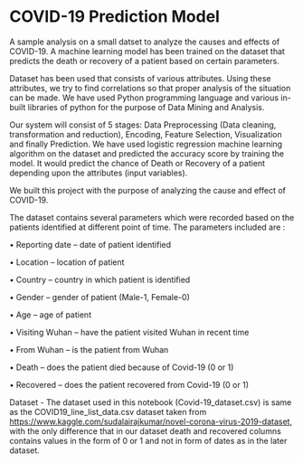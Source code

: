 # COVID-19 Prediction Model
A sample analysis on a small datset to analyze the causes and effects of COVID-19. A machine learning model has been trained on the dataset that predicts the death or recovery of a patient based on certain parameters.


Dataset has been used that consists of various attributes. Using these attributes, we try to find correlations so that proper analysis of the situation can be made. We have used Python programming language and various in-built libraries of python for the purpose of Data Mining and Analysis. 


Our system will consist of 5 stages: Data Preprocessing (Data cleaning, transformation and reduction), Encoding, Feature Selection, Visualization and finally Prediction. We have used logistic regression machine learning algorithm on the dataset and predicted the accuracy score by training the model. It would predict the chance of Death or Recovery of a patient depending upon the attributes (input variables).


We built this project with the purpose of analyzing the cause and effect of COVID-19. 



The dataset contains several parameters which were recorded based on the patients identified at different point of time. The parameters included are :


•	Reporting date – date of patient identified 


•	Location – location of patient 


•	Country – country in which patient is identified


•	Gender – gender of patient (Male-1, Female-0)


•	Age – age of patient


•	Visiting Wuhan – have the patient visited Wuhan in recent time


•	From Wuhan – is the patient from Wuhan


•	Death – does the patient died because of Covid-19 (0 or 1)


•	Recovered – does the patient recovered from Covid-19 (0 or 1)


Dataset - The dataset used in this notebook (Covid-19_dataset.csv) is same as the COVID19_line_list_data.csv dataset taken from https://www.kaggle.com/sudalairajkumar/novel-corona-virus-2019-dataset, with the only difference that in our dataset death and recovered columns contains values in the form of 0 or 1 and not in form of dates as in the later dataset.

